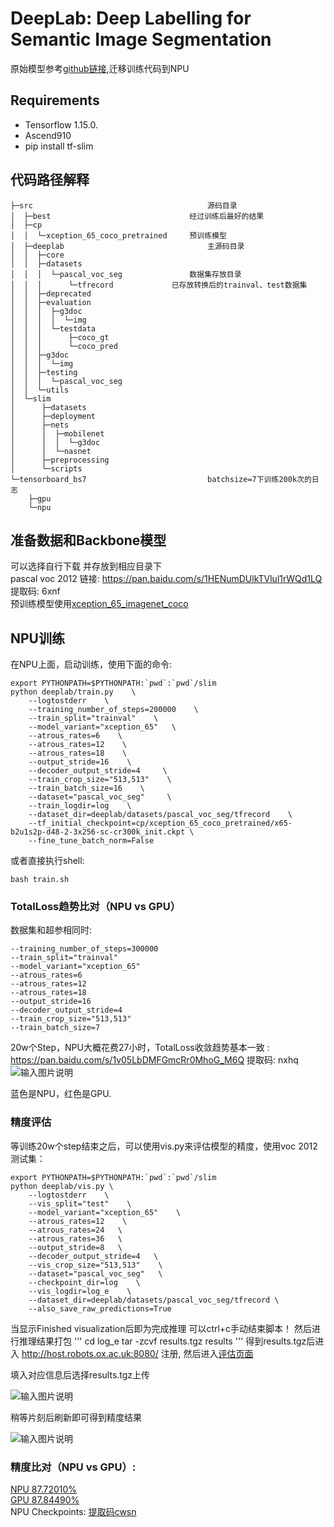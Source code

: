 # DeepLab: Deep Labelling for Semantic Image Segmentation
原始模型参考[github链接](https://github.com/tensorflow/models/tree/master/research/deeplab),迁移训练代码到NPU

## Requirements
- Tensorflow 1.15.0.
- Ascend910
- pip install tf-slim

## 代码路径解释
```shell
├─src										源码目录
│  ├─best								经过训练后最好的结果
│  ├─cp									
│  │  └─xception_65_coco_pretrained		预训练模型
│  ├─deeplab								主源码目录
│  │  ├─core							
│  │  ├─datasets						
│  │  │  └─pascal_voc_seg				数据集存放目录
│  │  │      └─tfrecord				已存放转换后的trainval、test数据集
│  │  ├─deprecated
│  │  ├─evaluation
│  │  │  ├─g3doc
│  │  │  │  └─img
│  │  │  └─testdata
│  │  │      ├─coco_gt
│  │  │      └─coco_pred
│  │  ├─g3doc
│  │  │  └─img
│  │  ├─testing
│  │  │  └─pascal_voc_seg
│  │  └─utils
│  └─slim								
│      ├─datasets
│      ├─deployment
│      ├─nets
│      │  ├─mobilenet
│      │  │  └─g3doc
│      │  └─nasnet
│      ├─preprocessing
│      └─scripts
└─tensorboard_bs7							batchsize=7下训练200k次的日志
    ├─gpu
    └─npu
```

## 准备数据和Backbone模型
可以选择自行下载 并存放到相应目录下  
pascal voc 2012 链接: https://pan.baidu.com/s/1HENumDUlkTVlul1rWQd1LQ 提取码: 6xnf  
预训练模型使用[xception_65_imagenet_coco](http://download.tensorflow.org/models/xception_65_coco_pretrained_2018_10_02.tar.gz) 




## NPU训练
在NPU上面，启动训练，使用下面的命令:
```
export PYTHONPATH=$PYTHONPATH:`pwd`:`pwd`/slim
python deeplab/train.py    \
	--logtostderr    \
	--training_number_of_steps=200000    \
	--train_split="trainval"    \
	--model_variant="xception_65"   \
	--atrous_rates=6    \
	--atrous_rates=12    \
	--atrous_rates=18    \
	--output_stride=16    \
	--decoder_output_stride=4     \
	--train_crop_size="513,513"    \
	--train_batch_size=16    \
	--dataset="pascal_voc_seg"     \
	--train_logdir=log    \
	--dataset_dir=deeplab/datasets/pascal_voc_seg/tfrecord    \
	--tf_initial_checkpoint=cp/xception_65_coco_pretrained/x65-b2u1s2p-d48-2-3x256-sc-cr300k_init.ckpt \
	--fine_tune_batch_norm=False
```
或者直接执行shell:
```
bash train.sh
```

### TotalLoss趋势比对（NPU vs GPU）
数据集和超参相同时:
```
--training_number_of_steps=300000    
--train_split="trainval"    
--model_variant="xception_65"   
--atrous_rates=6    
--atrous_rates=12    
--atrous_rates=18    
--output_stride=16    
--decoder_output_stride=4     
--train_crop_size="513,513"  
--train_batch_size=7
```
20w个Step，NPU大概花费27小时，TotalLoss收敛趋势基本一致 :\
https://pan.baidu.com/s/1v05LbDMFGmcRr0MhoG_M6Q 提取码: nxhq
![输入图片说明](https://gitee.com/aioe/modelzoo/raw/deeplab_/contrib/TensorFlow/Research/cv/deeplab-v3-plus/deeplabv3+_hw09124698/img/vs.png "vs.png")

蓝色是NPU，红色是GPU.

### 精度评估

等训练20w个step结束之后，可以使用vis.py来评估模型的精度，使用voc 2012测试集：
```
export PYTHONPATH=$PYTHONPATH:`pwd`:`pwd`/slim
python deeplab/vis.py \
	--logtostderr    \ 
	--vis_split="test"    \
	--model_variant="xception_65"    \
	--atrous_rates=12    \
	--atrous_rates=24   \
	--atrous_rates=36   \
	--output_stride=8   \
	--decoder_output_stride=4   \
	--vis_crop_size="513,513"    \
	--dataset="pascal_voc_seg"   \
	--checkpoint_dir=log    \
	--vis_logdir=log_e    \
	--dataset_dir=deeplab/datasets/pascal_voc_seg/tfrecord \
	--also_save_raw_predictions=True
```
当显示Finished visualization后即为完成推理 可以ctrl+c手动结束脚本！
然后进行推理结果打包
'''
cd log_e
tar -zcvf results.tgz results
'''
得到results.tgz后进入 http://host.robots.ox.ac.uk:8080/ 注册, 然后进入[评估页面](http://host.robots.ox.ac.uk:8080/eval/upload/)  

填入对应信息后选择results.tgz上传  

![输入图片说明](https://gitee.com/aioe/modelzoo/raw/deeplab_/contrib/TensorFlow/Research/cv/deeplab-v3-plus/deeplabv3+_hw09124698/img/upload.png "upload.png")  

稍等片刻后刷新即可得到精度结果  

![输入图片说明](https://gitee.com/aioe/modelzoo/raw/deeplab_/contrib/TensorFlow/Research/cv/deeplab-v3-plus/deeplabv3+_hw09124698/img/best.png "best.png")  



### 精度比对（NPU vs GPU）:
[NPU 87.72010%](http://host.robots.ox.ac.uk:8080/anonymous/AFSMJC.html)  
[GPU 87.84490%](http://host.robots.ox.ac.uk:8080/anonymous/NU9OS6.html)  
NPU Checkpoints: [提取码cwsn](https://pan.baidu.com/s/1IcXF0ThsAygWZ5yjWhCd8g)  
